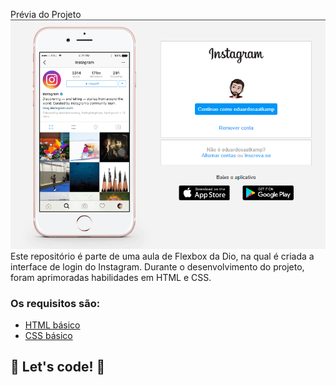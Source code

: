 Prévia do Projeto <br>
<img width="960" alt="Interface instagram" src="https://raw.githubusercontent.com/eduardosaatkamp/RecriandoAp-ginaInicialDoInstagram/main/previewInstagram.PNG"> <br>
Este repositório é parte de uma aula de Flexbox da Dio, na qual é criada a interface de login do Instagram. Durante o desenvolvimento do projeto, foram aprimoradas habilidades em HTML e CSS.

### Os requisitos são:

* [HTML básico](https://www.w3schools.com/html/)
* [CSS básico](https://developer.mozilla.org/pt-BR/docs/Web/CSS)

## 🚀 Let's code! 🚀

